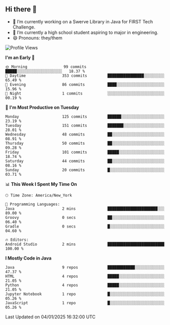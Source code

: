## Hi there 👋

- 🔭 I’m currently working on a Swerve Library in Java for FIRST Tech Challenge.
- 🌱 I’m currently a high school student aspiring to major in engineering.
- 😄 Pronouns: they/them

<!--START_SECTION:waka-->
![Profile Views](http://img.shields.io/badge/Profile%20Views-0-blue)

**I'm an Early 🐤** 

```text
🌞 Morning                99 commits          █████░░░░░░░░░░░░░░░░░░░░   18.37 % 
🌆 Daytime                353 commits         ████████████████░░░░░░░░░   65.49 % 
🌃 Evening                86 commits          ████░░░░░░░░░░░░░░░░░░░░░   15.96 % 
🌙 Night                  1 commits           ░░░░░░░░░░░░░░░░░░░░░░░░░   00.19 % 
```
📅 **I'm Most Productive on Tuesday** 

```text
Monday                   125 commits         ██████░░░░░░░░░░░░░░░░░░░   23.19 % 
Tuesday                  151 commits         ███████░░░░░░░░░░░░░░░░░░   28.01 % 
Wednesday                48 commits          ██░░░░░░░░░░░░░░░░░░░░░░░   08.91 % 
Thursday                 50 commits          ██░░░░░░░░░░░░░░░░░░░░░░░   09.28 % 
Friday                   101 commits         █████░░░░░░░░░░░░░░░░░░░░   18.74 % 
Saturday                 44 commits          ██░░░░░░░░░░░░░░░░░░░░░░░   08.16 % 
Sunday                   20 commits          █░░░░░░░░░░░░░░░░░░░░░░░░   03.71 % 
```


📊 **This Week I Spent My Time On** 

```text
🕑︎ Time Zone: America/New_York

💬 Programming Languages: 
Java                     2 mins              ██████████████████████░░░   89.00 % 
Groovy                   0 secs              ██░░░░░░░░░░░░░░░░░░░░░░░   06.40 % 
Gradle                   0 secs              █░░░░░░░░░░░░░░░░░░░░░░░░   04.60 % 

🔥 Editors: 
Android Studio           2 mins              █████████████████████████   100.00 % 
```

**I Mostly Code in Java** 

```text
Java                     9 repos             ████████████░░░░░░░░░░░░░   47.37 % 
HTML                     4 repos             █████░░░░░░░░░░░░░░░░░░░░   21.05 % 
Python                   4 repos             █████░░░░░░░░░░░░░░░░░░░░   21.05 % 
Jupyter Notebook         1 repo              █░░░░░░░░░░░░░░░░░░░░░░░░   05.26 % 
JavaScript               1 repo              █░░░░░░░░░░░░░░░░░░░░░░░░   05.26 % 
```




 Last Updated on 04/01/2025 16:32:00 UTC
<!--END_SECTION:waka-->

